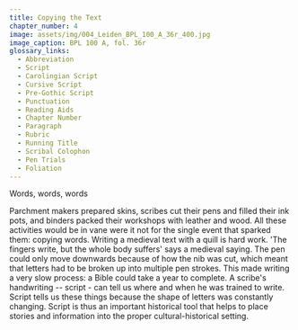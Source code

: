 ```yaml
---
title: Copying the Text
chapter_number: 4
image: assets/img/004_Leiden_BPL_100_A_36r_400.jpg
image_caption: BPL 100 A, fol. 36r
glossary_links:
  - Abbreviation
  - Script
  - Carolingian Script
  - Cursive Script
  - Pre-Gothic Script
  - Punctuation
  - Reading Aids
  - Chapter Number
  - Paragraph
  - Rubric
  - Running Title
  - Scribal Colophon
  - Pen Trials
  - Foliation
---
```


Words, words, words

Parchment makers prepared skins, scribes cut their pens and filled their
ink pots, and binders packed their workshops with leather and wood. All
these activities would be in vane were it not for the single event that
sparked them: copying words. Writing a medieval text with a quill is
hard work. 'The fingers write, but the whole body suffers' says a
medieval saying. The pen could only move downwards because of how the
nib was cut, which meant that letters had to be broken up into multiple
pen strokes. This made writing a very slow process: a Bible could take a
year to complete. A scribe's handwriting -- script - can tell us where
and when he was trained to write. Script tells us these things because
the shape of letters was constantly changing. Script is thus an
important historical tool that helps to place stories and information
into the proper cultural-historical setting.